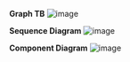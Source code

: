 **Graph TB**
![image](https://github.com/user-attachments/assets/5c9c4285-51b1-4380-adac-2664995f141d)

**Sequence Diagram**
![image](https://github.com/user-attachments/assets/3b65a1ca-9d2c-4730-a96b-dc8cfdf3754d)

**Component Diagram**
![image](https://github.com/user-attachments/assets/af038484-338e-4f7b-a0ca-69ff8239d2e9)

